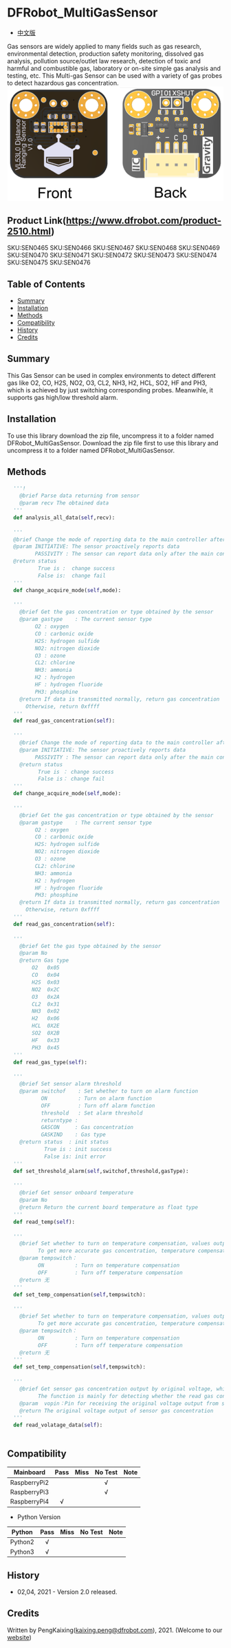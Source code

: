 # DFRobot_MultiGasSensor
- [中文版](./README_CN.md)

Gas sensors are widely applied to many fields such as gas research, environmental detection, production safety monitoring, dissolved gas analysis, pollution source/outlet law research, detection of toxic and harmful and combustible gas, laboratory or on-site simple gas analysis and testing, etc. This Multi-gas Sensor can be used with a variety of gas probes to detect hazardous gas concentration.
![正反面svg效果图](../../resources/images/DFR0784.png)

## Product Link(https://www.dfrobot.com/product-2510.html)

  SKU:SEN0465
  SKU:SEN0466
  SKU:SEN0467
  SKU:SEN0468
  SKU:SEN0469
  SKU:SEN0470
  SKU:SEN0471
  SKU:SEN0472
  SKU:SEN0473
  SKU:SEN0474
  SKU:SEN0475
  SKU:SEN0476

## Table of Contents

* [Summary](#summary)
* [Installation](#installation)
* [Methods](#methods)
* [Compatibility](#compatibility)
* [History](#history)
* [Credits](#credits)

## Summary

This Gas Sensor can be used in complex environments to detect different gas like O2, CO, H2S,
NO2, O3, CL2, NH3, H2, HCL, SO2, HF and PH3, which is achieved by just switching corresponding probes.
Meanwihle, it supports gas high/low threshold alarm.

## Installation

To use this library download the zip file, uncompress it to a folder named DFRobot_MultiGasSensor.
Download the zip file first to use this library and uncompress it to a folder named DFRobot_MultiGasSensor.

## Methods

```python
  '''!
    @brief Parse data returning from sensor
    @param recv The obtained data
  '''
  def analysis_all_data(self,recv):

  '''
  @brief Change the mode of reporting data to the main controller after the sensor has collected the gas.
  @param INITIATIVE: The sensor proactively reports data
         PASSIVITY : The sensor can report data only after the main controller sends request to it.
  @return status
          True is :  change success
          False is:  change fail
  '''
  def change_acquire_mode(self,mode):

  '''
    @brief Get the gas concentration or type obtained by the sensor
    @param gastype    : The current sensor type
         O2 : oxygen
         CO : carbonic oxide
         H2S: hydrogen sulfide
         NO2: nitrogen dioxide
         O3 : ozone
         CL2: chlorine
         NH3: ammonia
         H2 : hydrogen
         HF : hydrogen fluoride
         PH3: phosphine
    @return If data is transmitted normally, return gas concentration
      Otherwise, return 0xffff
  '''
  def read_gas_concentration(self):

  '''
    @brief Change the mode of reporting data to the main controller after the sensor has collected the gas.
    @param INITIATIVE: The sensor proactively reports data
         PASSIVITY : The sensor can report data only after the main controller sends request to it.
    @return status
          True is ： change success
          False is： change fail
  '''
  def change_acquire_mode(self,mode):

  '''
    @brief Get the gas concentration or type obtained by the sensor
    @param gastype    : The current sensor type
         O2 : oxygen
         CO : carbonic oxide
         H2S: hydrogen sulfide
         NO2: nitrogen dioxide
         O3 : ozone
         CL2: chlorine
         NH3: ammonia
         H2 : hydrogen
         HF : hydrogen fluoride
         PH3: phosphine
    @return If data is transmitted normally, return gas concentration
      Otherwise, return 0xffff
  '''
  def read_gas_concentration(self):      

  '''
    @brief Get the gas type obtained by the sensor
    @param No
    @return Gas type
        O2   0x05
        CO   0x04
        H2S  0x03
        NO2  0x2C
        O3   0x2A
        CL2  0x31
        NH3  0x02
        H2   0x06
        HCL  0X2E
        SO2  0X2B
        HF   0x33
        PH3  0x45
  '''
  def read_gas_type(self):  

  '''
    @brief Set sensor alarm threshold
    @param switchof    : Set whether to turn on alarm function
           ON          : Turn on alarm function
           OFF         : Turn off alarm function
           threshold   : Set alarm threshold
           returntype : 
           GASCON     : Gas concentration
           GASKIND    : Gas type
    @return status  : init status
            True is : init success
            False is: init error
  '''
  def set_threshold_alarm(self,switchof,threshold,gasType):    

  '''
    @brief Get sensor onboard temperature
    @param No
    @return Return the current board temperature as float type
  '''
  def read_temp(self):    

  '''
    @brief Set whether to turn on temperature compensation, values output by sensor under different temperatures are various.
          To get more accurate gas concentration, temperature compensation are necessary when calculating gas concentration.
    @param tempswitch：
          ON          : Turn on temperature compensation
          OFF         : Turn off temperature compensation
    @return 无
  '''
  def set_temp_compensation(self,tempswitch):      

  '''
    @brief Set whether to turn on temperature compensation, values output by sensor under different temperatures are various.
          To get more accurate gas concentration, temperature compensation are necessary when calculating gas concentration.
    @param tempswitch：
          ON          : Turn on temperature compensation
          OFF         : Turn off temperature compensation
    @return 无
  '''
  def set_temp_compensation(self,tempswitch):

  '''
    @brief Get sensor gas concentration output by original voltage, which is different from reading sensor register directly.
          The function is mainly for detecting whether the read gas concentration is right.
    @param  vopin：Pin for receiving the original voltage output from sensor probe
    @return The original voltage output of sensor gas concentration
  '''
  def read_volatage_data(self): 
        
```
## Compatibility

| Mainboard         | Pass | Miss | No Test | Note |
| ------------ | :--: | :----: | :----: | :--: |
| RaspberryPi2 |      |        |   √    |      |
| RaspberryPi3 |      |        |   √    |      |
| RaspberryPi4 |  √   |        |        |      |

* Python Version

| Python  | Pass | Miss | No Test | Note |
| ------- | :--: | :----: | :----: | ---- |
| Python2 |  √   |        |        |      |
| Python3 |  √   |        |        |      |

## History

- 02,04, 2021 - Version 2.0 released.

## Credits

Written by PengKaixing(kaixing.peng@dfrobot.com), 2021. (Welcome to our [website](https://www.dfrobot.com/))
